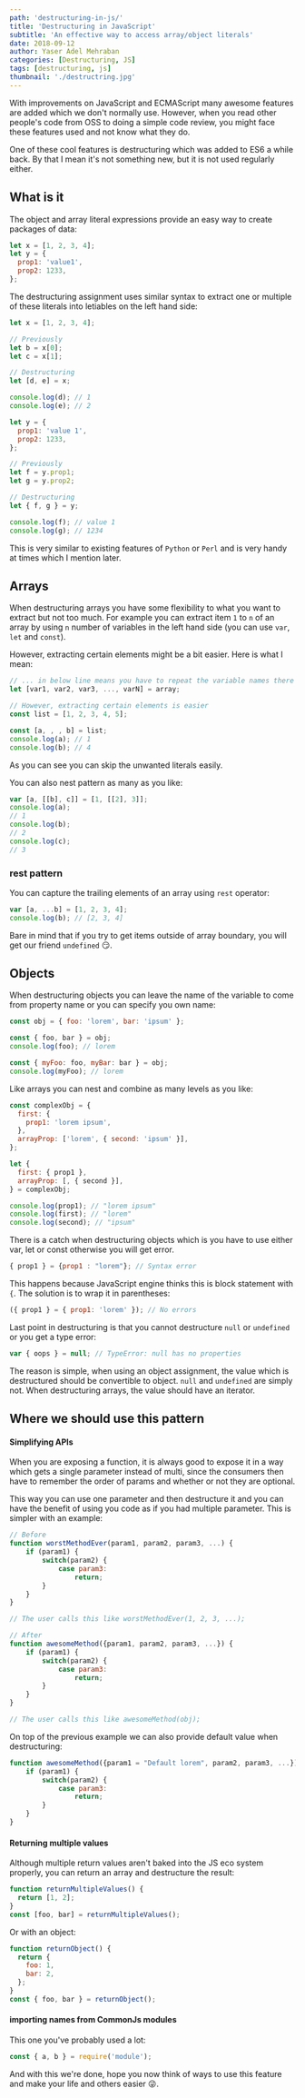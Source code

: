 ```yaml
---
path: 'destructuring-in-js/'
title: 'Destructuring in JavaScript'
subtitle: 'An effective way to access array/object literals'
date: 2018-09-12
author: Yaser Adel Mehraban
categories: [Destructuring, JS]
tags: [destructuring, js]
thumbnail: './destructring.jpg'
---
```


With improvements on JavaScript and ECMAScript many awesome features are added which we don't normally use. However, when you read other people's code from OSS to doing a simple code review, you might face these features used and not know what they do.

<!--more-->

One of these cool features is destructuring which was added to ES6 a while back. By that I mean it's not something new, but it is not used regularly either.

## What is it

The object and array literal expressions provide an easy way to create packages of data:

```js
let x = [1, 2, 3, 4];
let y = {
  prop1: 'value1',
  prop2: 1233,
};
```

The destructuring assignment uses similar syntax to extract one or multiple of these literals into letiables on the left hand side:

```js
let x = [1, 2, 3, 4];

// Previously
let b = x[0];
let c = x[1];

// Destructuring
let [d, e] = x;

console.log(d); // 1
console.log(e); // 2

let y = {
  prop1: 'value 1',
  prop2: 1233,
};

// Previously
let f = y.prop1;
let g = y.prop2;

// Destructuring
let { f, g } = y;

console.log(f); // value 1
console.log(g); // 1234
```

This is very similar to existing features of `Python` or `Perl` and is very handy at times which I mention later.

## Arrays

When destructuring arrays you have some flexibility to what you want to extract but not too much. For example you can extract item `1` to `n` of an array by using `n` number of variables in the left hand side (you can use `var`, `let` and `const`).

However, extracting certain elements might be a bit easier. Here is what I mean:

```js
// ... in below line means you have to repeat the variable names there
let [var1, var2, var3, ..., varN] = array;

// However, extracting certain elements is easier
const list = [1, 2, 3, 4, 5];

const [a, , , b] = list;
console.log(a); // 1
console.log(b); // 4
```

As you can see you can skip the unwanted literals easily.

You can also nest pattern as many as you like:

```js
var [a, [[b], c]] = [1, [[2], 3]];
console.log(a);
// 1
console.log(b);
// 2
console.log(c);
// 3
```

### rest pattern

You can capture the trailing elements of an array using `rest` operator:

```js
var [a, ...b] = [1, 2, 3, 4];
console.log(b); // [2, 3, 4]
```

Bare in mind that if you try to get items outside of array boundary, you will get our friend `undefined` 😏.

## Objects

When destructuring objects you can leave the name of the variable to come from property name or you can specify you own name:

```js
const obj = { foo: 'lorem', bar: 'ipsum' };

const { foo, bar } = obj;
console.log(foo); // lorem

const { myFoo: foo, myBar: bar } = obj;
console.log(myFoo); // lorem
```

Like arrays you can nest and combine as many levels as you like:

```js
const complexObj = {
  first: {
    prop1: 'lorem ipsum',
  },
  arrayProp: ['lorem', { second: 'ipsum' }],
};

let {
  first: { prop1 },
  arrayProp: [, { second }],
} = complexObj;

console.log(prop1); // "lorem ipsum"
console.log(first); // "lorem"
console.log(second); // "ipsum"
```

There is a catch when destructuring objects which is you have to use either var, let or const otherwise you will get error.

```js
{ prop1 } = {prop1 : "lorem"}; // Syntax error
```

This happens because JavaScript engine thinks this is block statement with `{`. The solution is to wrap it in parentheses:

```js
({ prop1 } = { prop1: 'lorem' }); // No errors
```

Last point in destructuring is that you cannot destructure `null` or `undefined` or you get a type error:

```js
var { oops } = null; // TypeError: null has no properties
```

The reason is simple, when using an object assignment, the value which is destructured should be convertible to object. `null` and `undefined` are simply not. When destructuring arrays, the value should have an iterator.

## Where we should use this pattern

#### Simplifying APIs

When you are exposing a function, it is always good to expose it in a way which gets a single parameter instead of multi, since the consumers then have to remember the order of params and whether or not they are optional.

This way you can use one parameter and then destructure it and you can have the benefit of using you code as if you had multiple parameter. This is simpler with an example:

```js
// Before
function worstMethodEver(param1, param2, param3, ...) {
    if (param1) {
        switch(param2) {
            case param3:
                return;
        }
    }
}

// The user calls this like worstMethodEver(1, 2, 3, ...);

// After
function awesomeMethod({param1, param2, param3, ...}) {
    if (param1) {
        switch(param2) {
            case param3:
                return;
        }
    }
}

// The user calls this like awesomeMethod(obj);

```

On top of the previous example we can also provide default value when destructuring:

```js
function awesomeMethod({param1 = "Default lorem", param2, param3, ...}) {
    if (param1) {
        switch(param2) {
            case param3:
                return;
        }
    }
}
```

#### Returning multiple values

Although multiple return values aren't baked into the JS eco system properly, you can return an array and destructure the result:

```js
function returnMultipleValues() {
  return [1, 2];
}
const [foo, bar] = returnMultipleValues();
```

Or with an object:

```js
function returnObject() {
  return {
    foo: 1,
    bar: 2,
  };
}
const { foo, bar } = returnObject();
```

#### importing names from CommonJs modules

This one you've probably used a lot:

```js
const { a, b } = require('module');
```

And with this we're done, hope you now think of ways to use this feature and make your life and others easier 😜.
